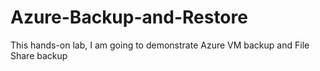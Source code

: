 # Azure-Backup-and-Restore
This hands-on lab, I am going to demonstrate Azure VM backup and File Share backup 
